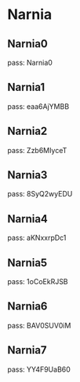 # Narnia

## Narnia0

pass: Narnia0

## Narnia1

pass: eaa6AjYMBB

## Narnia2

pass: Zzb6MIyceT

## Narnia3

pass: 8SyQ2wyEDU

## Narnia4

pass: aKNxxrpDc1

## Narnia5

pass: 1oCoEkRJSB

## Narnia6

pass: BAV0SUV0iM

## Narnia7

pass: YY4F9UaB60
